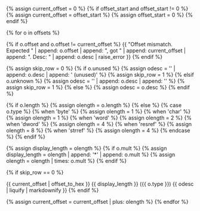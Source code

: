 {% assign current_offset = 0 %}
{% if offset_start and offset_start != 0 %}
  {% assign current_offset = offset_start %}
  {% assign offset_start = 0 %}
{% endif %}

{% for o in offsets %}

{% if o.offset and o.offset != current_offset %}
  {{ "Offset mismatch. Expected " | append: o.offset | append: ", got " | append: current_offset | append: ". Desc: " | append: o.desc | raise_error }}
{% endif %}

{% assign skip_row = 0 %}
{% if o.unused %}
  {% assign odesc = '<span class="unknown">' | append: o.desc | append: ' (unused)</span>' %}
  {% assign skip_row = 1 %}
{% elsif o.unknown %}
  {% assign odesc = '<span class="unknown">' | append: o.desc | append: '</span>' %}
  {% assign skip_row = 1 %}
{% else %}
  {% assign odesc = o.desc %}
{% endif %}

{% if o.length %}
  {% assign olength = o.length %}
{% else %}
  {% case o.type %}
    {% when 'byte' %} {% assign olength = 1 %}
    {% when 'char' %} {% assign olength = 1 %}
    {% when 'word' %} {% assign olength = 2 %}
    {% when 'dword' %} {% assign olength = 4 %}
    {% when 'resref' %} {% assign olength = 8 %}
    {% when 'strref' %} {% assign olength = 4 %}
  {% endcase %}
{% endif %}

{% assign display_length = olength %}
{% if o.mult %}
  {% assign display_length = olength | append: '*' | append: o.mult %}
  {% assign olength = olength | times: o.mult %}
{% endif %}

{% if skip_row == 0 %}
<tr>
  <td>{{ current_offset | offset_to_hex }}</td>
  <td>{{ display_length }} ({{ o.type }})</td>
  <td>{{ odesc | liquify |  markdownify }}</td>
</tr>
{% endif %}

{% assign current_offset = current_offset | plus: olength %}
{% endfor %}

